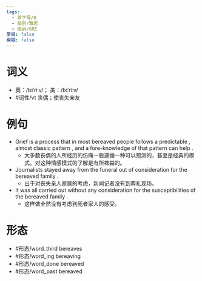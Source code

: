 ```yaml
---
tags:
  - 首字母/B
  - 级别/雅思
  - 级别/GRE
掌握: false
模糊: false
---
```

# 词义
- 英：/bɪˈriːv/； 美：/bɪˈriːv/
- #词性/vt  丧偶；使丧失亲友
# 例句
- Grief is a process that in most bereaved people follows a predictable , almost classic pattern , and a fore-knowledge of that pattern can help .
	- 大多数丧偶的人所经历的伤痛一般遵循一种可以预测的，甚至是经典的模式。对这种情感模式的了解是有所裨益的。
- Journalists stayed away from the funeral out of consideration for the bereaved family .
	- 出于对丧失亲人家属的考虑，新闻记者没有到葬礼现场。
- It was all carried out without any consideration for the susceptibilities of the bereaved family .
	- 这样做全然没有考虑到死者家人的感受。
# 形态
- #形态/word_third bereaves
- #形态/word_ing bereaving
- #形态/word_done bereaved
- #形态/word_past bereaved
